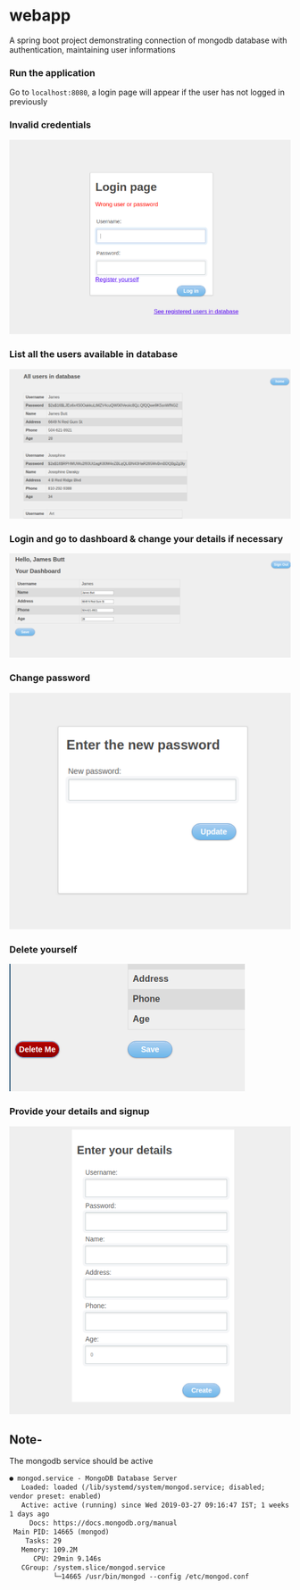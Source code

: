 # webapp
A spring boot project demonstrating connection of mongodb database with authentication, maintaining user informations

### Run the application
Go to `localhost:8080`, a login page will appear if the user has not logged in previously

### Invalid credentials
![invalid credentials](https://raw.githubusercontent.com/ujjaldas1997/Data_images/master/webapp/invalid_credentials.png)

### List all the users available in database
![all users](https://raw.githubusercontent.com/ujjaldas1997/Data_images/master/webapp/all_users.png)

### Login and go to dashboard & change your details if necessary
![dashboard](https://raw.githubusercontent.com/ujjaldas1997/Data_images/master/webapp/dashboard.png)

### Change password
![change password](https://github.com/ujjaldas1997/Data_images/blob/master/webapp/change_password.png?raw=true)

### Delete yourself
![delete user](https://github.com/ujjaldas1997/Data_images/blob/master/webapp/delete_user.png?raw=true)

### Provide your details and signup
![signup](https://github.com/ujjaldas1997/Data_images/blob/master/webapp/signup.png?raw=true)



## Note-
The mongodb service should be active
```
● mongod.service - MongoDB Database Server
   Loaded: loaded (/lib/systemd/system/mongod.service; disabled; vendor preset: enabled)
   Active: active (running) since Wed 2019-03-27 09:16:47 IST; 1 weeks 1 days ago
     Docs: https://docs.mongodb.org/manual
 Main PID: 14665 (mongod)
    Tasks: 29
   Memory: 109.2M
      CPU: 29min 9.146s
   CGroup: /system.slice/mongod.service
           └─14665 /usr/bin/mongod --config /etc/mongod.conf
```
